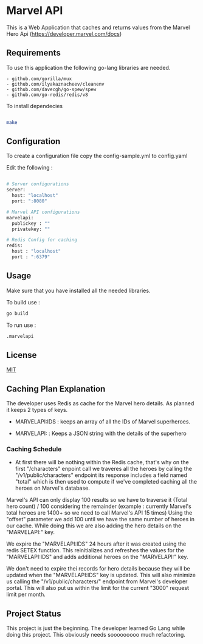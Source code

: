 # Marvel API

This is a Web Application that caches and returns values from the Marvel Hero Api (https://developer.marvel.com/docs)

## Requirements

To use this application the following go-lang libraries are needed.

    - github.com/gorilla/mux 
    - github.com/ilyakaznacheev/cleanenv
    - github.com/davecgh/go-spew/spew
    - github.com/go-redis/redis/v8

To install dependecies 

```bash

make

```


## Configuration

To create a configuration file copy the config-sample.yml to config.yaml

Edit the following :

```bash

# Server configurations
server:
  host: "localhost"
  port: ":8080"

# Marvel API configurations
marvelapi:
  publickey : ""
  privatekey: ""

# Redis Config for caching
redis:
  host : "localhost"
  port : ":6379"

```

## Usage

Make sure that you have installed all the needed libraries.

To build use :

```bash
go build
```

To run use :

```bash
.marvelapi
```

## License
[MIT](https://choosealicense.com/licenses/mit/)



## Caching Plan Explanation
The developer uses Redis as cache for the Marvel hero details. As planned it keeps 2 types of keys.

- MARVELAPI:IDS : keeps an array of all the IDs of Marvel superheroes.

- MARVELAPI:<ID> : Keeps a JSON string with the details of the superhero

### Caching Schedule
- At first there will be nothing within the Redis cache, that's why on the first "/characters" enpoint call we traveres all the heroes by calling the "/v1/public/characters" endpoint its response includes a field named "total" which is then used to compute if we've completed caching all the heroes on Marvel's database.


Marvel's API can only display 100 results so we have to traverse it (Total hero count) / 100 considering the remainder (example : currently Marvel's total heroes are 1400+ so we need to call Marvel's API 15 times) Using the "offset" parameter we add 100 until we have the same number of heroes in our cache. While doing this we are also adding the hero details on the "MARVELAPI:<ID>" key. 

We expire the "MARVELAPI:IDS" 24 hours after it was created using the redis SETEX function. This reinitializes and refreshes the values for the "MARVELAPI:IDS" and adds additional heroes on the "MARVELAPI:<ID>" key. 

We don't need to expire thei records for  hero details because they will be updated when the "MARVELAPI:IDS" key is updated. This will also minimize us calling the "/v1/public/characters/<ID>" endpoint from Marvel's developer portal. This will also put us within the limit for the current "3000" request limit per month.



## Project Status
This project is just the beginning. The developer learned Go Lang while doing this project. This obviously needs sooooooooo much refactoring.












 
